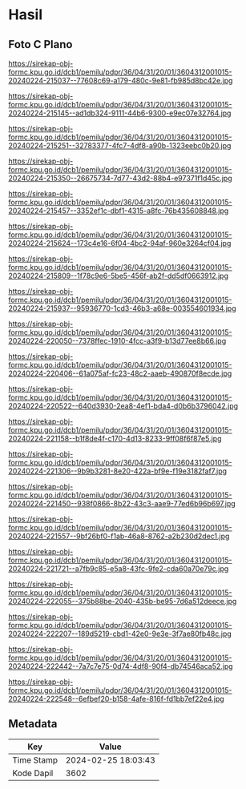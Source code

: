 # Hasil

## Foto C Plano

https://sirekap-obj-formc.kpu.go.id/dcb1/pemilu/pdpr/36/04/31/20/01/3604312001015-20240224-215037--77608c69-a179-480c-9e81-fb985d8bc42e.jpg

https://sirekap-obj-formc.kpu.go.id/dcb1/pemilu/pdpr/36/04/31/20/01/3604312001015-20240224-215145--ad1db324-9111-44b6-9300-e9ec07e32764.jpg

https://sirekap-obj-formc.kpu.go.id/dcb1/pemilu/pdpr/36/04/31/20/01/3604312001015-20240224-215251--32783377-4fc7-4df8-a90b-1323eebc0b20.jpg

https://sirekap-obj-formc.kpu.go.id/dcb1/pemilu/pdpr/36/04/31/20/01/3604312001015-20240224-215350--26675734-7d77-43d2-88b4-e97371f1d45c.jpg

https://sirekap-obj-formc.kpu.go.id/dcb1/pemilu/pdpr/36/04/31/20/01/3604312001015-20240224-215457--3352ef1c-dbf1-4315-a8fc-76b435608848.jpg

https://sirekap-obj-formc.kpu.go.id/dcb1/pemilu/pdpr/36/04/31/20/01/3604312001015-20240224-215624--173c4e16-6f04-4bc2-94af-960e3264cf04.jpg

https://sirekap-obj-formc.kpu.go.id/dcb1/pemilu/pdpr/36/04/31/20/01/3604312001015-20240224-215809--1f78c9e6-5be5-456f-ab2f-dd5df0663912.jpg

https://sirekap-obj-formc.kpu.go.id/dcb1/pemilu/pdpr/36/04/31/20/01/3604312001015-20240224-215937--95936770-1cd3-46b3-a68e-003554601934.jpg

https://sirekap-obj-formc.kpu.go.id/dcb1/pemilu/pdpr/36/04/31/20/01/3604312001015-20240224-220050--7378ffec-1910-4fcc-a3f9-b13d77ee8b66.jpg

https://sirekap-obj-formc.kpu.go.id/dcb1/pemilu/pdpr/36/04/31/20/01/3604312001015-20240224-220406--61a075af-fc23-48c2-aaeb-490870f8ecde.jpg

https://sirekap-obj-formc.kpu.go.id/dcb1/pemilu/pdpr/36/04/31/20/01/3604312001015-20240224-220522--640d3930-2ea8-4ef1-bda4-d0b6b3796042.jpg

https://sirekap-obj-formc.kpu.go.id/dcb1/pemilu/pdpr/36/04/31/20/01/3604312001015-20240224-221158--b1f8de4f-c170-4d13-8233-9ff08f6f87e5.jpg

https://sirekap-obj-formc.kpu.go.id/dcb1/pemilu/pdpr/36/04/31/20/01/3604312001015-20240224-221306--9b9b3281-8e20-422a-bf9e-f19e3182faf7.jpg

https://sirekap-obj-formc.kpu.go.id/dcb1/pemilu/pdpr/36/04/31/20/01/3604312001015-20240224-221450--938f0866-8b22-43c3-aae9-77ed6b96b697.jpg

https://sirekap-obj-formc.kpu.go.id/dcb1/pemilu/pdpr/36/04/31/20/01/3604312001015-20240224-221557--9bf26bf0-f1ab-46a8-8762-a2b230d2dec1.jpg

https://sirekap-obj-formc.kpu.go.id/dcb1/pemilu/pdpr/36/04/31/20/01/3604312001015-20240224-221721--a7fb9c85-e5a8-43fc-9fe2-cda60a70e79c.jpg

https://sirekap-obj-formc.kpu.go.id/dcb1/pemilu/pdpr/36/04/31/20/01/3604312001015-20240224-222055--375b88be-2040-435b-be95-7d6a512deece.jpg

https://sirekap-obj-formc.kpu.go.id/dcb1/pemilu/pdpr/36/04/31/20/01/3604312001015-20240224-222207--189d5219-cbd1-42e0-9e3e-3f7ae80fb48c.jpg

https://sirekap-obj-formc.kpu.go.id/dcb1/pemilu/pdpr/36/04/31/20/01/3604312001015-20240224-222442--7a7c7e75-0d74-4df8-90f4-db74546aca52.jpg

https://sirekap-obj-formc.kpu.go.id/dcb1/pemilu/pdpr/36/04/31/20/01/3604312001015-20240224-222548--6efbef20-b158-4afe-816f-fd1bb7ef22e4.jpg


## Metadata

| Key        | Value               |
| ---------- | ------------------- |
| Time Stamp | 2024-02-25 18:03:43 |
| Kode Dapil | 3602                |



